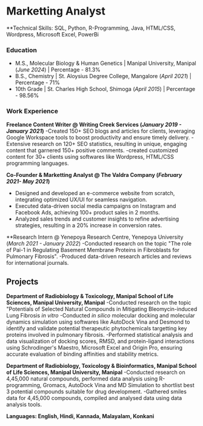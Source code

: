 # Marketting Analyst

**Technical Skills: SQL, Python, R-Programming, Java, HTML/CSS, Wordpress, Microsoft Excel, PowerBi

### Education
- M.S., Molecular Biology & Human Genetics | Manipal University, Manipal (_June 2024_) | Percentage - 81.3%
- B.S., Chemistry | St. Aloysius Degree College, Mangalore (_April 2021_) | Percentage - 71%
- 10th Grade | St. Charles High School, Shimoga (_April 2015_) | Percentage - 98.56%

### Work Experience
**Freelance Content Writer @ Writing Creek Services (_January 2019 - January 2021_)**
-Created 150+ SEO blogs and articles for clients, leveraging Google Workspace tools to boost productivity and ensure timely delivery.
-Extensive research on 120+ SEO statistics, resulting in unique, engaging content that garnered 150+ positive comments.
-created customized content for 30+ clients using softwares like Wordpress, HTML/CSS programming languages.

**Co-Founder & Marketting Analyst @ The Valdra Company (_February 2021- May 2021_)**
- Designed and developed an e-commerce website from scratch, integrating optimized UX/UI for seamless navigation.
- Executed data-driven social media campaigns on Instagram and Facebook Ads, achieving 100+ product sales in 2 months.
- Analyzed sales trends and customer insights to refine advertising strategies, resulting in a 20% increase in conversion rates.

**Research Intern @ Yenepoya Research Centre, Yenepoya University (_March 2021 - January 2022_)
-Conducted research on the topic "The role of Pai-1 in Regulating Basement Membrane Proteins in Fibroblasts for Pulmonary Fibrosis". 
-Produced data-driven research articles and reviews for international journals.

## Projects

**Department of Radiobiology & Toxicology, Manipal School of Life Sciences, Manipal University, Manipal**
-Conducted research on the topic "Potentials of Selected Natural Compounds in Mitigating Bleomycin-induced Lung Fibrosis _in vitro_
-Conducted _in silico_ molecular docking and molecular dynamics simulation using softwares like AutoDock Vina and Desmond to identify and validate potential therapeutic phytochemicals targetting key proteins involved in pulmonary fibrosis.
-Performed statistical analysis and data visualization of docking scores, RMSD, and protein-ligand interactions using Schrodinger's Maestro, Microsoft Excel and Origin Pro, ensuring accurate evaluation of binding affinities and stability metrics.

**Department of Radiobiology, Toxicology & Bioinformatics, Manipal School of Life Sciences, Manipal University, Manipal**
-Conducted research on 4,45,000 natural compounds, performed data analysis using R-programming, Gromacs, AutoDock Vina and MD Simulation to shortlist best 3 potential compounds suitable for drug development.
-Gathered smiles data for 4,45,000 compounds, compiled and analysed data using data analysis tools.

**Languages: English, Hindi, Kannada, Malayalam, Konkani**




